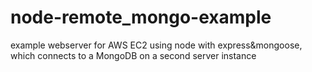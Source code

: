 node-remote_mongo-example
=========================

example webserver for AWS EC2 using node with express&amp;mongoose, which connects to a MongoDB on a second server instance